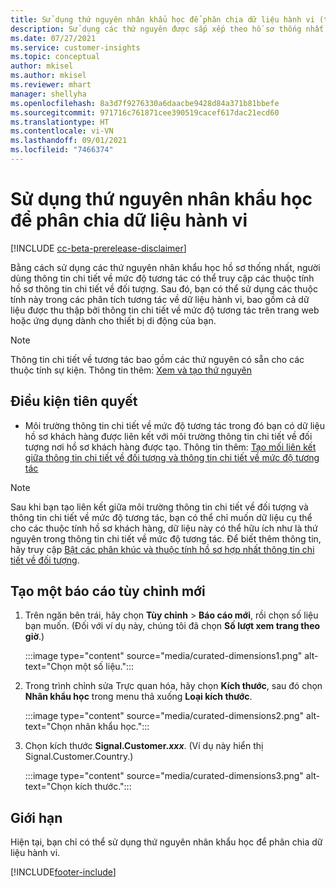 ```yaml
---
title: Sử dụng thứ nguyên nhân khẩu học để phân chia dữ liệu hành vi (thứ nguyên được sắp xếp)
description: Sử dụng các thứ nguyên được sắp xếp theo hồ sơ thống nhất để cho phép đối tượng hiểu rõ các thuộc tính hồ sơ khách hàng.
ms.date: 07/27/2021
ms.service: customer-insights
ms.topic: conceptual
author: mkisel
ms.author: mkisel
ms.reviewer: mhart
manager: shellyha
ms.openlocfilehash: 8a3d7f9276330a6daacbe9428d84a371b81bbefe
ms.sourcegitcommit: 971716c761871cee390519cacef617dac21ecd60
ms.translationtype: HT
ms.contentlocale: vi-VN
ms.lasthandoff: 09/01/2021
ms.locfileid: "7466374"
---
```

# <a name="use-demographic-dimensions-for-splitting-behavioral-data"></a>Sử dụng thứ nguyên nhân khẩu học để phân chia dữ liệu hành vi

[!INCLUDE [cc-beta-prerelease-disclaimer](includes/cc-beta-prerelease-disclaimer.md)]

Bằng cách sử dụng các thứ nguyên nhân khẩu học hồ sơ thống nhất, người dùng thông tin chi tiết về mức độ tương tác có thể truy cập các thuộc tính hồ sơ thông tin chi tiết về đối tượng. Sau đó, bạn có thể sử dụng các thuộc tính này trong các phân tích tương tác về dữ liệu hành vi, bao gồm cả dữ liệu được thu thập bởi thông tin chi tiết về mức độ tương tác trên trang web hoặc ứng dụng dành cho thiết bị di động của bạn.

>[!NOTE]
> Thông tin chi tiết về tương tác bao gồm các thứ nguyên có sẵn cho các thuộc tính sự kiện. Thông tin thêm: [Xem và tạo thứ nguyên](dimensions.md)

## <a name="prerequisite"></a>Điều kiện tiên quyết

- Môi trường thông tin chi tiết về mức độ tương tác trong đó bạn có dữ liệu hồ sơ khách hàng được liên kết với môi trường thông tin chi tiết về đối tượng nơi hồ sơ khách hàng được tạo. Thông tin thêm: [Tạo mối liên kết giữa thông tin chi tiết về đối tượng và thông tin chi tiết về mức độ tương tác](integrate-audience-insights-engagement-insights.md)

> [!NOTE]
> Sau khi bạn tạo liên kết giữa môi trường thông tin chi tiết về đối tượng và thông tin chi tiết về mức độ tương tác, bạn có thể chỉ muốn dữ liệu cụ thể cho các thuộc tính hồ sơ khách hàng, dữ liệu này có thể hữu ích như là thứ nguyên trong thông tin chi tiết về mức độ tương tác. Để biết thêm thông tin, hãy truy cập [Bật các phân khúc và thuộc tính hồ sơ hợp nhất thông tin chi tiết về đối tượng](integrate-audience-insights-engagement-insights.md#enable-audience-insights-unified-profiles-attributes-and-segments).

## <a name="create-a-new-custom-report"></a>Tạo một báo cáo tùy chỉnh mới

1. Trên ngăn bên trái, hãy chọn **Tùy chỉnh** > **Báo cáo mới**, rồi chọn số liệu bạn muốn. (Đối với ví dụ này, chúng tôi đã chọn **Số lượt xem trang theo giờ**.)

    :::image type="content" source="media/curated-dimensions1.png" alt-text="Chọn một số liệu.":::

2. Trong trình chỉnh sửa Trực quan hóa, hãy chọn **Kích thước**, sau đó chọn **Nhân khẩu học** trong menu thả xuống **Loại kích thước**.

    :::image type="content" source="media/curated-dimensions2.png" alt-text="Chọn nhân khẩu học.":::

3. Chọn kích thước **Signal.Customer.*xxx***. (Ví dụ này hiển thị Signal.Customer.Country.)

    :::image type="content" source="media/curated-dimensions3.png" alt-text="Chọn kích thước.":::
  
## <a name="limitations"></a>Giới hạn

Hiện tại, bạn chỉ có thể sử dụng thứ nguyên nhân khẩu học để phân chia dữ liệu hành vi.


[!INCLUDE[footer-include](../includes/footer-banner.md)]
